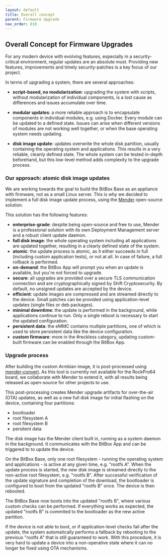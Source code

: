 ```yaml
---
layout: default
title: Overall concept
parent: Firmware Upgrade
nav_order: 810
---
```

## Overall Concept for Firmware Upgrades

For any modern device with evolving features, especially in a security-critical environment, regular updates are an absolute must. Providing new features, improvements and timely security-patches is a key focus of our project.

In terms of upgrading a system, there are several approaches:

* **script-based, no modularization**: upgrading the system with scripts, without modularization of individual components, is a lost cause as differences and issues accumulate over time. 

* **modular updates**: a more reliable approach is to encapsulate components in individual modules, e.g. using Docker. Every module can be updated to a defined state. Issues can arise when different versions of modules are not working well together, or when the base operating system needs updating.

* **disk image update**: updates overwrite the whole disk partition, usually containing the operating system and applications. This results in a very reliable, cleanly defined state. The whole system can be tested in-depth beforehand, but this low-level method adds complexity to the upgrade process.

### Our approach: atomic disk image updates
We are working towards the goal to build the BitBox Base as an appliance with firmware, not as a small Linux server. This is why we decided to implement a full disk image update process, using the [Mender](https://mender.io/) open-source solution. 

This solution has the following features:
* **enterprise-grade**: despite being open-source and free to use, Mender is a professional solution with its own Deployment Management server and a robust client update daemon.
* **full disk image**: the whole operating system including all applications are updated together, resulting in a clearly defined state of the system.
* **atomic**: the update process is atomic, as it either succeeds in full (including custom application tests), or not at all. In case of failure, a full rollback is performed.
* **on-demand**: the BitBox App will prompt you when an update is available, but you're not forced to upgrade. 
* **secure**: all upgrades are provided over a secure TLS communication connection and are cryptographically signed by Shift Cryptosecurity. By default, no unsigned updates are accepted by the device.
* **efficient**: update images are compressed and are streamed directly to the device. Small patches can be provided using application-level updates (single files or deb packages).
* **minimal downtime**: the update is performed in the background, while applications continue to run. Only a single reboot is necessary to start the updated configuration.
* **persistent data**: the eMMC contains multiple partitions, one of which is used to store persistent data like the device configuration.
* **custom firmware**: more in the #reckless category, updating custom-built firmware can be enabled through the BitBox App.

### Upgrade process
After building the custom Armbian image, it is post-processed using [mender-convert](https://github.com/mendersoftware/mender-convert). As this tool is currently not available for the RockPro64 board, we collaborate with Mender to extend it, with all results being released as open-source for other projects to use. 

This post-processing creates Mender upgrade artifacts for over-the-air (OTA) updates, as well as a new full disk image for initial flashing on the device, containing four partitions:

* bootloader
* root filesystem A
* root filesystem B
* persitent data

The disk image has the Mender client built in, running as a system daemon in the background. It communicates with the BitBox App and can be triggered to to update the device.

On the BitBox Base, only one root filesystem - running the operating system and applications - is active at any given time, e.g. "rootfs A". When the update process is started, the new disk image is streamed directly to the non-active root filesystem, e.g. "rootfs B". After successful verification of the update signature and completion of the download, the bootloader is configured to boot from the updated "rootfs B" once. The device is then rebooted.

The BitBox Base now boots into the updated "rootfs B", where various custom checks can be performed. If everything works as expected, the updated "rootfs B" is commited to the bootloader as the new active partition.

If the device is not able to boot, or if application-level checks fail after the update, the system automatically performs a fallback by rebooting to the previous "rootfs A" that is still guaranteed to work. With this procedure, it is very hard to update a device into a non-operative state where it can no longer be fixed using OTA mechanisms.
